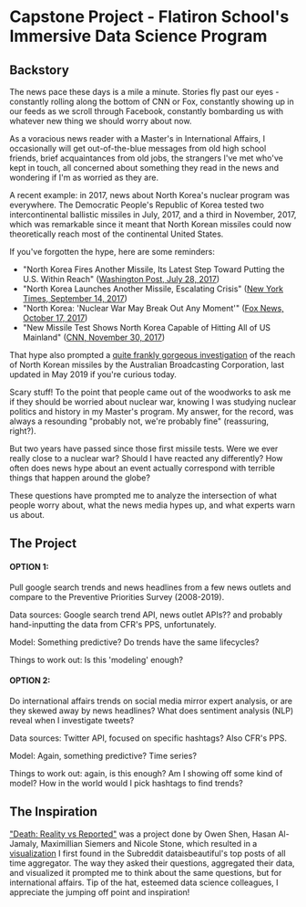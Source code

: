 # Capstone Project - Flatiron School's Immersive Data Science Program


## Backstory
The news pace these days is a mile a minute. Stories fly past our eyes - constantly rolling along the bottom of CNN or Fox, constantly showing up in our feeds as we scroll through Facebook, constantly bombarding us with whatever new thing we should worry about now.

As a voracious news reader with a Master's in International Affairs, I occasionally will get out-of-the-blue messages from old high school friends, brief acquaintances from old jobs, the strangers I've met who've kept in touch, all concerned about something they read in the news and wondering if I'm as worried as they are. 

A recent example: in 2017, news about North Korea's nuclear program was everywhere. The Democratic People's Republic of Korea tested two intercontinental ballistic missiles in July, 2017, and a third in November, 2017, which was remarkable since it meant that North Korean missiles could now theoretically reach most of the continental United States. 

If you've forgotten the hype, here are some reminders: 

- "North Korea Fires Another Missile, Its Latest Step Toward Putting the U.S. Within Reach" ([Washington Post, July 28, 2017](https://www.washingtonpost.com/world/asia_pacific/north-korea-fires-another-missile-its-latest-step-toward-putting-the-us-within-reach/2017/07/28/7fc4437a-71fd-11e7-8c17-533c52b2f014_story.html)) 
- "North Korea Launches Another Missile, Escalating Crisis" ([New York Times, September 14, 2017](https://www.nytimes.com/2017/09/14/world/asia/north-korea-missile.html))
- "North Korea: 'Nuclear War May Break Out Any Moment'" ([Fox News, October 17, 2017](https://www.foxnews.com/world/north-korea-nuclear-war-may-break-out-any-moment))
- "New Missile Test Shows North Korea Capable of Hitting All of US Mainland" ([CNN, November 30, 2017](https://www.cnn.com/2017/11/28/politics/north-korea-missile-launch/index.html))

That hype also prompted a [quite frankly gorgeous investigation](https://www.abc.net.au/news/2017-10-16/north-korea-missile-range-map/8880894) of the reach of North Korean missiles by the Australian Broadcasting Corporation, last updated in May 2019 if you're curious today.

Scary stuff! To the point that people came out of the woodworks to ask me if they should be worried about nuclear war, knowing I was studying nuclear politics and history in my Master's program. My answer, for the record, was always a resounding "probably not, we're probably fine" (reassuring, right?).

But two years have passed since those first missile tests. Were we ever really close to a nuclear war? Should I have reacted any differently? How often does news hype about an event actually correspond with terrible things that happen around the globe?

These questions have prompted me to analyze the intersection of what people worry about, what the news media hypes up, and what experts warn us about.

## The Project

#### OPTION 1:
Pull google search trends and news headlines from a few news outlets and compare to the Preventive Priorities Survey (2008-2019). 

Data sources: Google search trend API, news outlet APIs?? and probably hand-inputting the data from CFR's PPS, unfortunately.

Model: Something predictive? Do trends have the same lifecycles? 

Things to work out: Is this 'modeling' enough?

#### OPTION 2:
Do international affairs trends on social media mirror expert analysis, or are they skewed away by news headlines? What does sentiment analysis (NLP) reveal when I investigate tweets?

Data sources: Twitter API, focused on specific hashtags? Also CFR's PPS.

Model: Again, something predictive? Time series?

Things to work out: again, is this enough? Am I showing off some kind of model? How in the world would I pick hashtags to find trends?

## The Inspiration

["Death: Reality vs Reported"](https://owenshen24.github.io/charting-death/) was a project done by Owen Shen, Hasan Al-Jamaly, Maximillian Siemers and Nicole Stone, which resulted in a [visualization](https://www.reddit.com/r/dataisbeautiful/comments/8cwcbu/cause_of_death_reality_vs_google_vs_media_oc/) I first found in the Subreddit dataisbeautiful's top posts of all time aggregator. The way they asked their questions, aggregated their data, and visualized it prompted me to think about the same questions, but for international affairs. Tip of the hat, esteemed data science colleagues, I appreciate the jumping off point and inspiration!